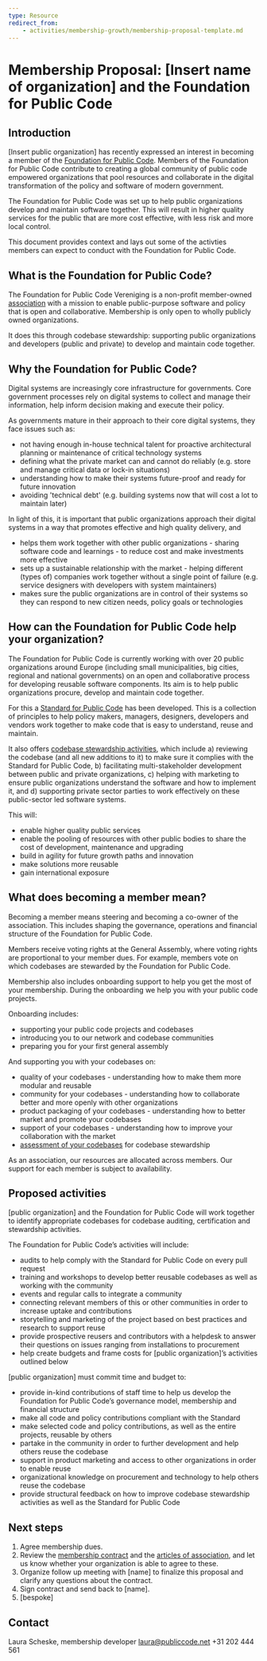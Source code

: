 ```yaml
---
type: Resource
redirect_from:
    - activities/membership-growth/membership-proposal-template.md
---
```


# Membership Proposal: [Insert name of organization] and the Foundation for Public Code

## Introduction
[Insert public organization] has recently expressed an interest in becoming a member of the [Foundation for Public Code](https://publiccode.net/). Members of the Foundation for Public Code contribute to creating a global community of public code empowered organizations that pool resources and collaborate in the digital transformation of the policy and software of modern government.

The Foundation for Public Code was set up to help public organizations develop and maintain software together. This will result in higher quality services for the public that are more cost effective, with less risk and more local control.

This document provides context and lays out some of the activties members can expect to conduct with the Foundation for Public Code.

## What is the Foundation for Public Code?

The Foundation for Public Code Vereniging is a non-profit member-owned [association](https://about.publiccode.net/organization/articles-of-association.html) with a mission to enable public-purpose software and policy that is open and collaborative. Membership is only open to wholly publicly owned organizations.

It does this through codebase stewardship: supporting public organizations and developers (public and private) to develop and maintain code together.

## Why the Foundation for Public Code?

Digital systems are increasingly core infrastructure for governments. Core government processes rely on digital systems to collect and manage their information, help inform decision making and execute their policy.

As governments mature in their approach to their core digital systems, they face issues such as:

* not having enough in-house technical talent for proactive architectural planning or maintenance of critical technology systems
* defining what the private market can and cannot do reliably (e.g. store and manage critical data or lock-in situations)
* understanding how to make their systems future-proof and ready for future innovation
* avoiding 'technical debt' (e.g. building systems now that will cost a lot to maintain later)

In light of this, it is important that public organizations approach their digital systems in a way that promotes effective and high quality delivery, and

* helps them work together with other public organizations - sharing software code and learnings - to reduce cost and make investments more effective
* sets up a sustainable relationship with the market - helping different (types of) companies work together without a single point of failure (e.g. service designers with developers with system maintainers)
* makes sure the public organizations are in control of their systems so they can respond to new citizen needs, policy goals or technologies

## How can the Foundation for Public Code help your organization?
The Foundation for Public Code is currently working with over 20 public organizations around Europe (including small municipalities, big cities, regional and national governments) on an open and collaborative process for developing reusable software components. Its aim is to help public organizations procure, develop and maintain code together.

For this a [Standard for Public Code](https://standard.publiccode.net/) has been developed. This is a collection of principles to help policy makers, managers, designers, developers and vendors work together to make code that is easy to understand, reuse and maintain.

It also offers [codebase stewardship activities](https://about.publiccode.net/activities/codebase-stewardship/activities.html), which include a) reviewing the codebase (and all new additions to it) to make sure it complies with the Standard for Public Code, b) facilitating multi-stakeholder development between public and private organizations, c) helping with marketing to ensure public organizations understand the software and how to implement it, and d) supporting private sector parties to work effectively on these public-sector led software systems.

This will:
* enable higher quality public services
* enable the pooling of resources with other public bodies to share the cost of development, maintenance and upgrading
* build in agility for future growth paths and innovation
* make solutions more reusable
* gain international exposure

## What does becoming a member mean?
Becoming a member means steering and becoming a co-owner of the association. This includes shaping the governance, operations and financial structure of the Foundation for Public Code.

Members receive voting rights at the General Assembly, where voting rights are proportional to your member dues. For example, members vote on which codebases are stewarded by the Foundation for Public Code.

Membership also includes onboarding support to help you get the most of your membership. During the onboarding we help you with your public code projects.

Onboarding includes:
* supporting your public code projects and codebases
* introducing you to our network and codebase communities
* preparing you for your first general assembly

And supporting you with your codebases on:
* quality of your codebases - understanding how to make them more modular and reusable
* community for your codebases - understanding how to collaborate better and more openly with other organizations
* product packaging of your codebases - understanding how to better market and promote your codebases
* support of your codebases - understanding how to improve your collaboration with the market
* [assessment of your codebases](https://about.publiccode.net/activities/codebase-stewardship/criteria-for-codebase-stewardship.html) for codebase stewardship

As an association, our resources are allocated across members. Our support for each member is subject to availability.

## Proposed activities

[public organization] and the Foundation for Public Code will work together to identify appropriate codebases for codebase auditing, certification and stewardship activities.

The Foundation for Public Code’s activities will include:
* audits to help comply with the Standard for Public Code on every pull request
* training and workshops to develop better reusable codebases as well as working with the community
* events and regular calls to integrate a community
* connecting relevant members of this or other communities in order to increase uptake and contributions
* storytelling and marketing of the project based on best practices and research to support reuse
* provide prospective reusers and contributors with a helpdesk to answer their questions on issues ranging from installations to procurement
* help create budgets and frame costs for [public organization]’s activities outlined below

[public organization] must commit time and budget to:
* provide in-kind contributions of staff time to help us develop the Foundation for Public Code’s governance model, membership and financial structure
* make all code and policy contributions compliant with the Standard
* make selected code and policy contributions, as well as the entire projects, reusable by others
* partake in the community in order to further development and help others reuse the codebase
* support in product marketing and access to other organizations in order to enable reuse
* organizational knowledge on procurement and technology to help others reuse the codebase
* provide structural feedback on how to improve codebase stewardship activities as well as the Standard for Public Code

## Next steps

1. Agree membership dues.
2. Review the [membership contract](https://about.publiccode.net/activities/member-relations/membership-contract.html) and the [articles of association](https://about.publiccode.net/organization/articles-of-association.html), and let us know whether your organization is able to agree to these.
3. Organize follow up meeting with [name] to finalize this proposal and clarify any questions about the contract.
4. Sign contract and send back to [name].
5. [bespoke]

## Contact
Laura Scheske, membership developer
laura@publiccode.net
+31 202 444 561
